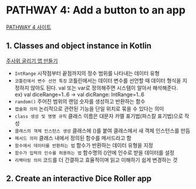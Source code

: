 # PATHWAY 4: Add a button to an app
[PATHWAY 4 사이트](https://developer.android.com/courses/pathways/android-basics-kotlin-four)

## 1. Classes and object instance in Kotlin
[주사위 굴리기 앱 만들기](https://developer.android.com/codelabs/basic-android-kotlin-training-create-dice-roller-in-kotlin?continue=https%3A%2F%2Fdeveloper.android.com%2Fcourses%2Fpathways%2Fandroid-basics-kotlin-four%23codelab-https%3A%2F%2Fdeveloper.android.com%2Fcodelabs%2Fbasic-android-kotlin-training-create-dice-roller-in-kotlin#0)

- `IntRange` 시작점부터 끝점까지의 정수 범위를 나타내는 데이터 유형
- `코틀린에서 변수 선언 특징` 코틀린에서는 데이터 변수를 선언할 때 데이터 형식을 지정하지 않아도 된다. val 또는 var로 정의해주면 시스템이 알아서 해석해준다.</br>
ex) val diceRange=1..6  → val dicRange: IntRange=1..6
- `random()` 주어진 범위의 랜덤 숫자를 생성하고 반환하는 함수
- `캡슐화 의미` 논리적으로 관련된 기능을 단일 위치로 묶을 수 있다는 의미
- `class 생성 및 명명 규칙` 클래스 이름은 대문자 카멜 표기법(파스칼 표기법)으로 작성
- `클래스의 객체 인스턴스 생성` 클래스에 ()를 붙여 클래스에서 새 객체 인스턴스를 만듬
- `메서드 의미` 클래스 내에서 정의된 함수를 메서드라고 함
- `함수에서 데이터를 반환하는 법` 함수가 반환하는 데이터 유형을 지정
- `함수가 입력의 인수를 허용하는 법` 함수명의 ()안에 인수로 받을 데이터를 설정
- `리팩터링 의미` 코드를 더 간결하고 효율적이며 읽고 이해하기 쉽게 변경하는 것

## 2. Create an interactive Dice Roller app